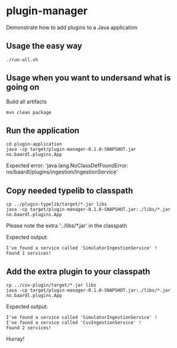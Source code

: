 # plugin-manager

Demonstrate how to add plugins to a Java application

## Usage the easy way

```
./run-all.sh
```

## Usage when you want to undersand what is going on

Build all artifacts

```
mvn clean package
```

## Run the application

```
cd plugin-application
java -cp target/plugin-manager-0.1.0-SNAPSHOT.jar no.baardl.plugins.App
```

Expected error:
'java.lang.NoClassDefFoundError: no/baardl/plugins/ingestion/IngestionService'

## Copy needed typelib to classpath

```
cp ../plugin-typelib/target/*.jar libs 
java -cp target/plugin-manager-0.1.0-SNAPSHOT.jar:./libs/*.jar no.baardl.plugins.App
```

Please note the extra ':./libs/*.jar' in the classpath

Expected output:

```
I've found a service called 'SimulatorIngestionService' !
Found 1 services!
```

## Add the extra plugin to your classpath

```
cp ../csv-plugin/target/*.jar libs 
java -cp target/plugin-manager-0.1.0-SNAPSHOT.jar:./libs/*.jar no.baardl.plugins.App
```

Expected output:

```
I've found a service called 'SimulatorIngestionService' !
I've found a service called 'CsvIngestionService' !
Found 2 services!
```

Hurray!
